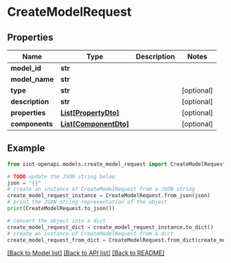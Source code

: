 # CreateModelRequest


## Properties

Name | Type | Description | Notes
------------ | ------------- | ------------- | -------------
**model_id** | **str** |  | 
**model_name** | **str** |  | 
**type** | **str** |  | [optional] 
**description** | **str** |  | [optional] 
**properties** | [**List[PropertyDto]**](PropertyDto.md) |  | [optional] 
**components** | [**List[ComponentDto]**](ComponentDto.md) |  | [optional] 

## Example

```python
from iiot-openapi.models.create_model_request import CreateModelRequest

# TODO update the JSON string below
json = "{}"
# create an instance of CreateModelRequest from a JSON string
create_model_request_instance = CreateModelRequest.from_json(json)
# print the JSON string representation of the object
print(CreateModelRequest.to_json())

# convert the object into a dict
create_model_request_dict = create_model_request_instance.to_dict()
# create an instance of CreateModelRequest from a dict
create_model_request_from_dict = CreateModelRequest.from_dict(create_model_request_dict)
```
[[Back to Model list]](../README.md#documentation-for-models) [[Back to API list]](../README.md#documentation-for-api-endpoints) [[Back to README]](../README.md)


